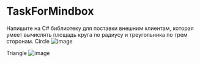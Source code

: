 # TaskForMindbox
Напишите на C# библиотеку для поставки внешним клиентам, которая умеет вычислять площадь круга по радиусу и треугольника по трем сторонам.
Сircle
![image](https://user-images.githubusercontent.com/81651689/206321232-ec5082c7-848c-4074-8b89-7ed46e91e9ab.png)

Triangle
![image](https://user-images.githubusercontent.com/81651689/206321305-d9c82b79-4fb7-4357-9199-6bac4046e280.png)
